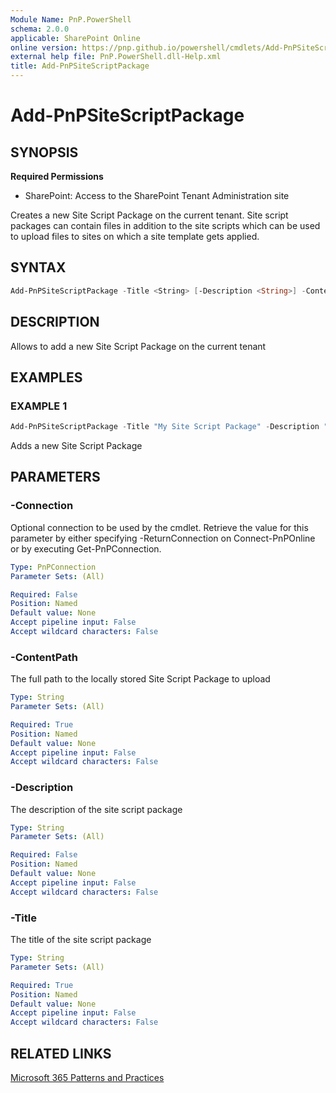 ```yaml
---
Module Name: PnP.PowerShell
schema: 2.0.0
applicable: SharePoint Online
online version: https://pnp.github.io/powershell/cmdlets/Add-PnPSiteScriptPackage.html
external help file: PnP.PowerShell.dll-Help.xml
title: Add-PnPSiteScriptPackage
---
```

  
# Add-PnPSiteScriptPackage

## SYNOPSIS

**Required Permissions**

* SharePoint: Access to the SharePoint Tenant Administration site

Creates a new Site Script Package on the current tenant. Site script packages can contain files in addition to the site scripts which can be used to upload files to sites on which a site template gets applied.

## SYNTAX

```powershell
Add-PnPSiteScriptPackage -Title <String> [-Description <String>] -ContentPath <String> [-Connection <PnPConnection>] 
```

## DESCRIPTION

Allows to add a new Site Script Package on the current tenant

## EXAMPLES

### EXAMPLE 1
```powershell
Add-PnPSiteScriptPackage -Title "My Site Script Package" -Description "A more detailed description" -ContentPath "c:\package.zip"
```

Adds a new Site Script Package

## PARAMETERS

### -Connection
Optional connection to be used by the cmdlet. Retrieve the value for this parameter by either specifying -ReturnConnection on Connect-PnPOnline or by executing Get-PnPConnection.

```yaml
Type: PnPConnection
Parameter Sets: (All)

Required: False
Position: Named
Default value: None
Accept pipeline input: False
Accept wildcard characters: False
```

### -ContentPath
The full path to the locally stored Site Script Package to upload

```yaml
Type: String
Parameter Sets: (All)

Required: True
Position: Named
Default value: None
Accept pipeline input: False
Accept wildcard characters: False
```

### -Description
The description of the site script package

```yaml
Type: String
Parameter Sets: (All)

Required: False
Position: Named
Default value: None
Accept pipeline input: False
Accept wildcard characters: False
```

### -Title
The title of the site script package

```yaml
Type: String
Parameter Sets: (All)

Required: True
Position: Named
Default value: None
Accept pipeline input: False
Accept wildcard characters: False
```

## RELATED LINKS

[Microsoft 365 Patterns and Practices](https://aka.ms/m365pnp)


